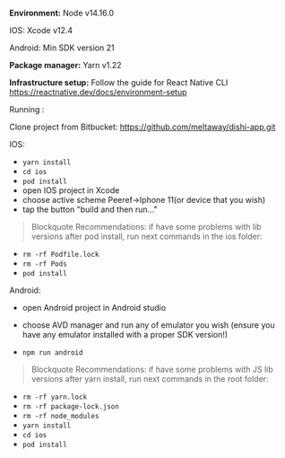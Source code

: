 **Environment:**
Node v14.16.0

IOS: Xcode v12.4

Android: Min SDK version 21

**Package manager:**
Yarn v1.22

**Infrastructure setup:**
Follow the guide for React Native CLI https://reactnative.dev/docs/environment-setup

Running :

Clone project from Bitbucket:
   https://github.com/meltaway/dishi-app.git

IOS:

- `yarn install`
- `cd ios`
- `pod install`
- open IOS project in Xcode
- choose active scheme Peeref->Iphone 11(or device that you wish)
- tap the button "build and then run..."

> Blockquote Recommendations:
> if have some problems with lib versions after pod install, run next commands in the ios folder:

- `rm -rf Podfile.lock`
- `rm -rf Pods`
- `pod install`

Android:

- open Android project in Android studio
- choose AVD manager and run any of emulator you wish (ensure you have any emulator installed with a proper SDK version!)

- `npm run android`

> Blockquote Recommendations:
> if have some problems with JS lib versions after yarn install, run next commands in the root folder:

- `rm -rf yarn.lock`
- `rm -rf package-lock.json`
- `rm -rf node_modules`
- `yarn install`
- `cd ios`
- `pod install`
